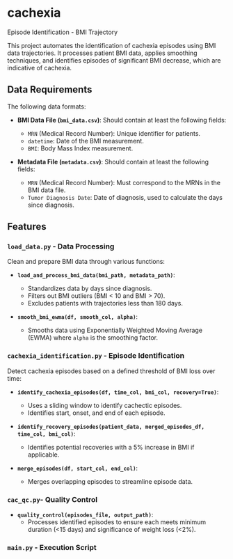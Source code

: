 # cachexia
Episode Identification - BMI Trajectory

This project automates the identification of cachexia episodes using BMI data trajectories. It processes patient BMI data, applies smoothing techniques, and identifies episodes of significant BMI decrease, which are indicative of cachexia.

## Data Requirements
The following data formats:

- **BMI Data File (`bmi_data.csv`)**: Should contain at least the following fields:
  - `MRN` (Medical Record Number): Unique identifier for patients.
  - `datetime`: Date of the BMI measurement.
  - `BMI`: Body Mass Index measurement.

- **Metadata File (`metadata.csv`)**: Should contain at least the following fields:
  - `MRN` (Medical Record Number): Must correspond to the MRNs in the BMI data file.
  - `Tumor Diagnosis Date`: Date of diagnosis, used to calculate the days since diagnosis.

## Features
### `load_data.py` - Data Processing
Clean and prepare BMI data through various functions:

- **`load_and_process_bmi_data(bmi_path, metadata_path)`**:
  - Standardizes data by days since diagnosis.
  - Filters out BMI outliers (BMI < 10 and BMI > 70).
  - Excludes patients with trajectories less than 180 days.

- **`smooth_bmi_ewma(df, smooth_col, alpha)`**:
  - Smooths data using Exponentially Weighted Moving Average (EWMA) where `alpha` is the smoothing factor.

### `cachexia_identification.py` - Episode Identification
Detect cachexia episodes based on a defined threshold of BMI loss over time:

- **`identify_cachexia_episodes(df, time_col, bmi_col, recovery=True)`**:
  - Uses a sliding window to identify cachectic episodes.
  - Identifies start, onset, and end of each episode.

- **`identify_recovery_episodes(patient_data, merged_episodes_df, time_col, bmi_col)`**:
  - Identifies potential recoveries with a 5% increase in BMI if applicable.

- **`merge_episodes(df, start_col, end_col)`**:
  - Merges overlapping episodes to streamline episode data.
### `cac_qc.py`- Quality Control

- **`quality_control(episodes_file, output_path)`**:
  - Processes identified episodes to ensure each meets minimum duration (<15 days) and significance of weight loss (<2%).

### `main.py` - Execution Script

  

